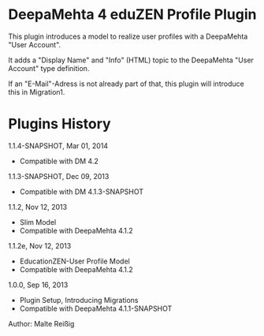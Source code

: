 
# DeepaMehta 4 eduZEN Profile Plugin

This plugin introduces a model to realize user profiles with a DeepaMehta "User Account". 

It adds a "Display Name" and "Info" (HTML) topic to the DeepaMehta "User Account" type definition.

If an "E-Mail"-Adress is not already part of that, this plugin will introduce this in Migration1.

# Plugins History

1.1.4-SNAPSHOT, Mar 01, 2014
- Compatible with DM 4.2

1.1.3-SNAPSHOT, Dec 09, 2013
- Compatible with DM 4.1.3-SNAPSHOT

1.1.2, Nov 12, 2013
- Slim Model
- Compatible with DeepaMehta 4.1.2

1.1.2e, Nov 12, 2013
- EducationZEN-User Profile Model
- Compatible with DeepaMehta 4.1.2

1.0.0, Sep 16, 2013

- Plugin Setup, Introducing Migrations
- Compatible with DeepaMehta 4.1.1-SNAPSHOT

Author: Malte Reißig

